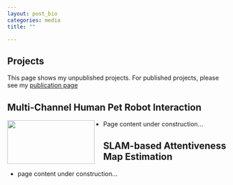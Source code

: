 ```yaml
---
layout: post_bio
categories: media
title: ""

---
```


## Projects

This page shows my unpublished projects. For published projects, please see my [publication page](https://scholar.google.ca/citations?user=8zyHdjoAAAAJ&hl=en&oi=ao)

## Multi-Channel Human Pet Robot Interaction

<img style="float: left; padding-right:20px;" src="assets/hardware_figure.jpg" width="200" height="100">

* Page content under construction...

## SLAM-based Attentiveness Map Estimation

* page content under construction...


